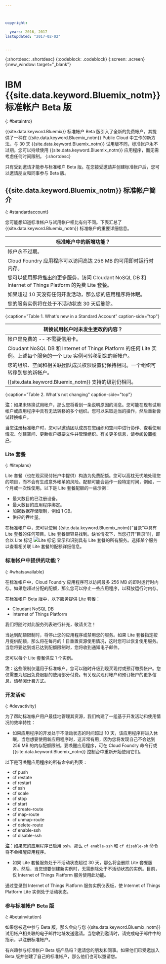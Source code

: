 ```yaml
---



copyright:

  years: 2016, 2017
lastupdated: "2017-02-02"


---
```


{:shortdesc: .shortdesc}
{:codeblock: .codeblock}
{:screen: .screen}
{:new_window: target="_blank"}

# IBM {{site.data.keyword.Bluemix_notm}} 标准帐户 Beta 版 
{: #betaintro}

{{site.data.keyword.Bluemix}} 标准帐户 Beta 版引入了全新的免费帐户，其提供了一种在 {{site.data.keyword.Bluemix_notm}} Public Cloud 中工作的新方法。与 30 天 {{site.data.keyword.Bluemix_notm}} 试用版不同，标准帐户永不过期。您可以持续使用 {{site.data.keyword.Bluemix_notm}} 应用程序，而无需考虑任何时间限制。
{:shortdesc}

只有受到邀请才能参与标准帐户 Beta 版。在您接受邀请并创建标准帐户后，您可以邀请朋友和同事参与 Beta 版。  

## {{site.data.keyword.Bluemix_notm}} 标准帐户简介
{: #standardaccount}

您可能想知道标准帐户与试用帐户相比有何不同。下表汇总了 {{site.data.keyword.Bluemix_notm}} 标准帐户的重要详细信息。 

|标准帐户中的新增功能？ |    
|-----------------|
| 帐户永不过期。 |
| Cloud Foundry 应用程序可以访问高达 256 MB 的可用即时运行时内存。 |
| 您可以使用即将推出的更多服务，访问 Cloudant NoSQL DB 和 Internet of Things Platform 的免费 Lite 套餐。 |
| 如果超过 10 天没有任何开发活动，那么您的应用程序将休眠。 |
| 您的服务实例将在处于不活动状态 30 天后删除。 |
{:caption="Table 1. What's new in a Standard Account" caption-side="top"}

|转换试用帐户时未发生更改的内容？ | 
|-----------------|
|帐户是免费的 -- 不需要信用卡。 |
|Cloudant NoSQL DB 和 Internet of Things Platform 的任何 Lite 实例。上述每个服务的一个 Lite 实例可转移到您的新帐户。 |
|您的组织、空间和相关联团队成员权限设置仍保持相同。一个组织可转移到您的新帐户。 |
|{{site.data.keyword.Bluemix_notm}} 支持的级别仍相同。 |
{:caption="Table 2. What's not changing" caption-side="top"}

**注**：如果未转换试用帐户，那么您将看到一条说明原因的消息。您可能在现有试用帐户或应用程序中具有无法转移的多个组织。您可以采取适当的操作，然后重新尝试转换帐户。

当您注册标准帐户时，您可以邀请团队成员在您组织和空间中进行协作、查看使用情况、创建空间、更新帐户概要文件并管理组织。有关更多信息，请参阅[设置帐户](/docs/admin/adminpublic.html#account)。

### Lite 套餐
{: #liteplans}
   
Lite 套餐（也在现买现付帐户中提供）构造为免费配额。您可以高枕无忧地处理您的项目，而不会有生成意外帐单的风险。配额可能会运作一段特定时间，例如，一个月或一次性使用。以下是 Lite 套餐配额的一些示例：

<ul>
<li>最大数目的已注册设备。</li>
<li>最大数目的应用程序绑定。</li>
<li>加密数据存储限制，例如 1 GB。</li>
<li>供应的吞吐量。</li>
</ul> 

在标准帐户中，您可以使用 {{site.data.keyword.Bluemix_notm}}“目录”中具有 Lite 套餐的任何项目。Lite 套餐很容易找到。缺省情况下，当您打开“目录”时，即会以 Lite 标记 ![Lite 标记](../icons/Lite.svg) 显示和识别具有 Lite 套餐的所有服务。选择某个服务以查看相关联 Lite 套餐的配额详细信息。

### 标准帐户中提供的功能？
{: #whatsavailable}

在标准帐户中，Cloud Foundry 应用程序可以访问最多 256 MB 的即时运行时内存。如果您超过分配的配额，那么您可以停止一些应用程序，以释放运行时内存。 

在标准帐户 Beta 版中，以下服务提供 Lite 套餐：

<ul>
<li>Cloudant NoSQL DB</li>
<li>Internet of Things Platform</li>
</ul>

我们将随时对此服务列表进行补充，敬请关注！

当达到配额限制时，将停止您的应用程序或禁用您的服务。如果 Lite 套餐指定按月提供配额，那么将在每月的 1 日重置资源使用情况，这时您可以恢复使用服务。当您将要达到或已达到配额限制时，您将收到通知电子邮件。 

您可以每个 Lite 套餐供应 1 个实例。 

**注**：这些限制仅适用于标准帐户。您可以随时升级到现买现付或预订缴费帐户。您仅需要为超出免费限额的使用部分付费。有关现买现付帐户和预订帐户的更多信息，请参阅[计费方式](/docs/pricing/index.html#pay-accounts)。

### 开发活动
{: #devactivity}

为了帮助标准帐户用户最佳地管理其资源，我们构建了一组基于开发活动和使用情况的效率特性：

 * 如果应用程序的开发处于不活动状态的时间超过 10 天，该应用程序将进入休眠。当您想要使用新应用程序时，这非常有用，因为您将发现自己不会达到 256 MB 的内存配额限制。要唤醒应用程序，可在 Cloud Foundry 命令行或 {{site.data.keyword.Bluemix_notm}} 控制台中重新开始使用它们。 
 
 以下是可唤醒应用程序的所有命令的列表：
  * cf push
  * cf restate
  * cf restart
  * cf ssh
  * cf scale
  * cf stop
  * cf start
  * cf create-route
  * cf map-route
  * cf unmap-route
  * cf delete-route
  * cf enable-ssh
  * cf disable-ssh

 **注**：如果您的应用程序已启用 ssh，那么 `cf enable-ssh` 和 `cf disable-sh` 命令将不会唤醒应用程序。 

 * 如果 Lite 套餐服务处于不活动状态超过 30 天，那么将会删除 Lite 套餐服务。然后，当您想要创建新实例时，无需删除处于不活动状态的实例。目前，仅 Internet of Things Platform 服务使用此功能。 
 
 通过登录到 Internet of Things Platform 服务实例仪表板，使 Internet of Things Platform Lite 实例处于活动状态。
 
### 参与标准帐户 Beta 版
{: #betainvitation}

如果您被选中参与 Beta 版，那么会向与您 {{site.data.keyword.Bluemix_notm}} 试用帐户相关联的电子邮件地址发送邀请。当您收到邀请时，请完成电子邮件中的指示，以注册标准帐户。 

有兴趣参与标准帐户 Beta 版产品吗？邀请您的朋友和同事。如果他们已受邀加入 Beta 版并创建了自己的标准帐户，那么他们也可以邀请您。 
